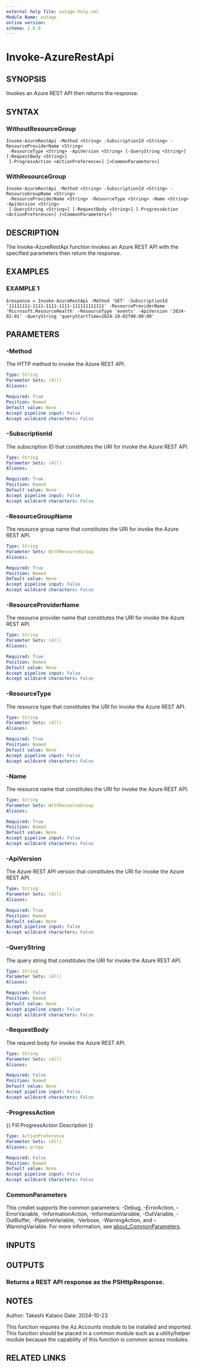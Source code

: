 ```yaml
---
external help file: outage-help.xml
Module Name: outage
online version:
schema: 2.0.0
---
```


# Invoke-AzureRestApi

## SYNOPSIS
Invokes an Azure REST API then returns the response.

## SYNTAX

### WithoutResourceGroup
```
Invoke-AzureRestApi -Method <String> -SubscriptionId <String> -ResourceProviderName <String>
 -ResourceType <String> -ApiVersion <String> [-QueryString <String>] [-RequestBody <String>]
 [-ProgressAction <ActionPreference>] [<CommonParameters>]
```

### WithResourceGroup
```
Invoke-AzureRestApi -Method <String> -SubscriptionId <String> -ResourceGroupName <String>
 -ResourceProviderName <String> -ResourceType <String> -Name <String> -ApiVersion <String>
 [-QueryString <String>] [-RequestBody <String>] [-ProgressAction <ActionPreference>] [<CommonParameters>]
```

## DESCRIPTION
The Invoke-AzureRestApi function invokes an Azure REST API with the specified parameters then return the response.

## EXAMPLES

### EXAMPLE 1
```
$response = Invoke-AzureRestApi -Method 'GET' -SubscriptionId '11111111-1111-1111-1111-111111111111' -ResourceProviderName 'Microsoft.ResourceHealth' -ResourceType 'events' -ApiVersion '2024-02-01' -QueryString 'queryStartTime=2024-10-02T00:00:00'
```

## PARAMETERS

### -Method
The HTTP method to invoke the Azure REST API.

```yaml
Type: String
Parameter Sets: (All)
Aliases:

Required: True
Position: Named
Default value: None
Accept pipeline input: False
Accept wildcard characters: False
```

### -SubscriptionId
The subscription ID that constitutes the URI for invoke the Azure REST API.

```yaml
Type: String
Parameter Sets: (All)
Aliases:

Required: True
Position: Named
Default value: None
Accept pipeline input: False
Accept wildcard characters: False
```

### -ResourceGroupName
The resource group name that constitutes the URI for invoke the Azure REST API.

```yaml
Type: String
Parameter Sets: WithResourceGroup
Aliases:

Required: True
Position: Named
Default value: None
Accept pipeline input: False
Accept wildcard characters: False
```

### -ResourceProviderName
The resource provider name that constitutes the URI for invoke the Azure REST API.

```yaml
Type: String
Parameter Sets: (All)
Aliases:

Required: True
Position: Named
Default value: None
Accept pipeline input: False
Accept wildcard characters: False
```

### -ResourceType
The resource type that constitutes the URI for invoke the Azure REST API.

```yaml
Type: String
Parameter Sets: (All)
Aliases:

Required: True
Position: Named
Default value: None
Accept pipeline input: False
Accept wildcard characters: False
```

### -Name
The resource name that constitutes the URI for invoke the Azure REST API.

```yaml
Type: String
Parameter Sets: WithResourceGroup
Aliases:

Required: True
Position: Named
Default value: None
Accept pipeline input: False
Accept wildcard characters: False
```

### -ApiVersion
The Azure REST API version that constitutes the URI for invoke the Azure REST API.

```yaml
Type: String
Parameter Sets: (All)
Aliases:

Required: True
Position: Named
Default value: None
Accept pipeline input: False
Accept wildcard characters: False
```

### -QueryString
The query string that constitutes the URI for invoke the Azure REST API.

```yaml
Type: String
Parameter Sets: (All)
Aliases:

Required: False
Position: Named
Default value: None
Accept pipeline input: False
Accept wildcard characters: False
```

### -RequestBody
The request body for invoke the Azure REST API.

```yaml
Type: String
Parameter Sets: (All)
Aliases:

Required: False
Position: Named
Default value: None
Accept pipeline input: False
Accept wildcard characters: False
```

### -ProgressAction
{{ Fill ProgressAction Description }}

```yaml
Type: ActionPreference
Parameter Sets: (All)
Aliases: proga

Required: False
Position: Named
Default value: None
Accept pipeline input: False
Accept wildcard characters: False
```

### CommonParameters
This cmdlet supports the common parameters: -Debug, -ErrorAction, -ErrorVariable, -InformationAction, -InformationVariable, -OutVariable, -OutBuffer, -PipelineVariable, -Verbose, -WarningAction, and -WarningVariable. For more information, see [about_CommonParameters](http://go.microsoft.com/fwlink/?LinkID=113216).

## INPUTS

## OUTPUTS

### Returns a REST API response as the PSHttpResponse.
## NOTES
Author: Takeshi Katano
Date: 2024-10-23

This function requires the Az.Accounts module to be installed and imported.
This function should be placed in a common module such as a utility/helper module because the capability of this function is common across modules.

## RELATED LINKS
